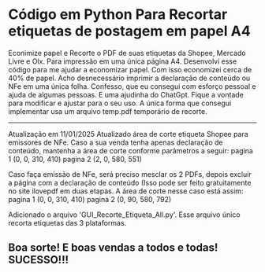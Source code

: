 # Código em Python Para Recortar etiquetas de postagem em papel A4

Econimize papel e Recorte o PDF de suas etiquetas da Shopee, Mercado Livre e Olx.
Para impressão em uma única página A4.
Desenvolví esse código para me ajudar a economizar papel.
Com isso economizei cerca de 40% de papel.
Acho desnecessário imprimir a declaração de conteúdo ou NFe em uma única folha.
Confesso, que eu consegui com esforço pessoal e ajuda de algumas pessoas. E uma ajudinha do ChatGpt.
Fique a vontade para modificar e ajustar para o seu uso.
A única forma que consegui implementar usa um arquivo temp.pdf temporário de recorte.

--------------------------------------------------------------
Atualização em 11/01/2025
Atualizado área de corte etiqueta Shopee para emissores de NFe.
Caso a sua venda tenha apenas declaração de conteúdo, mantenha a área de corte conforme parâmetros a seguir:
pagina 1 (0, 0, 310, 410)
pagina 2 (2, 0, 580, 551)

Caso faça emissão de NFe, será preciso mesclar os 2 PDFs, depois excluir a página com a declaração de conteúdo (Isso pode ser feito gratuitamente no site ilovepdf em duas etapas.
A área de corte nesse caso está assim:
pagina 1 (0, 0, 310, 410)
pagina 2 (0, 90, 580, 792)

Adicionado o arquivo 'GUI_Recorte_Etiqueta_All.py'.
Esse arquivo único recorta etiquetas das 3 plataformas. 

Boa sorte! E boas vendas a todos e todas! SUCESSO!!!
----------------------------------------------------------------------------------------------------------------




